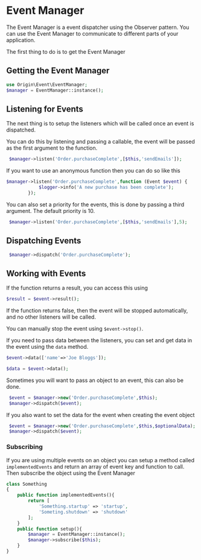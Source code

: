 # Event Manager

The Event Manager is a event dispatcher using the Observer pattern. You can use the Event Manager to communicate
to different parts of your application.

The first thing to do is to get the Event Manager

## Getting the Event Manager

```php
use Origin\Event\EventManager;
$manager = EventManager::instance();
```

## Listening for Events

The next thing is to setup the listeners which will be called once an event is dispatched.

You can do this by listening and passing a callable, the event will be passed as the first argument to the function.

```php
 $manager->listen('Order.purchaseComplete',[$this,'sendEmails']);
```

If you want to use an anonymous function then you can do so like this

```php
$manager->listen('Order.purchaseComplete',function (Event $event) {
            $logger->info('A new purchase has been complete');
        });
```

You can also set a priority for the events, this is done by passing a third argument. The default priority is 10.

```php
 $manager->listen('Order.purchaseComplete',[$this,'sendEmails'],5);
```

## Dispatching Events

```php
 $manager->dispatch('Order.purchaseComplete');
```

## Working with Events

If the function returns a result, you can access this using

```php
$result = $event->result();
```

If the function returns false, then the event will be stopped automatically, and no other listeners will be
called.

You can manually stop the event using `$event->stop()`.

If you need to pass data between the listeners, you can set and get data in the event using the `data` method.

```php
$event->data(['name'=>'Joe Bloggs']);

$data = $event->data();
```

Sometimes you will want to pass an object to an event, this can also be done.

```php
 $event = $manager->new('Order.purchaseComplete',$this);
 $manager->dispatch($event);
```

If you also want to set the data for the event when creating the event object

```php
 $event = $manager->new('Order.purchaseComplete',$this,$optionalData);
 $manager->dispatch($event);
```

### Subscribing

If you are using multiple events on an object you can setup a method called `implementedEvents` and return an array of event key and function to call. Then  subscribe the object using the Event Manager

```php
class Something
{
    public function implementedEvents(){
        return [
            'Something.startup' => 'startup',
            'Someting.shutdown' => 'shutdown'
        ];
    }
    public function setup(){
        $manager = EventManager::instance();
        $manager->subscribe($this);
    }
}

```